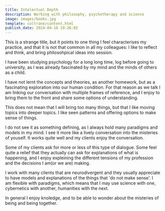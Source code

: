 ```yaml
---
title: Intelectual Depth
description: Working with philosophy, psychotherapy and science
image: images/books.jpg
template: coltrane/content.html
publish_date: 2024-04-16 19:26:02
---
```

This is a strange title, but it points to one thing I feel characterises my practice, and that it is not that common in all my colleagues: I like to reflect and think, and bring philosohpical ideas into session.

I have been studying psychology for a long long time, log before going to university, as I was already fascinated by my mind and the minds of others as a child. 

I have not lernt the concepts and theories, as another homework, but as a fascinating exploration into our human condition. For that reason as we talk I am linking our conversation with multiple frames of reference, and I enjoy to bring them to the front and share some options of understanding. 

This does not mean that I will bring too many things, but that I like moving topics into deeper topics. I like seen patterns and offering options to make sense of things. 

I do not see it as something defining, as I always hold many paradigms and models in my mind. I see it more like a lively conversation into the misteries of youself. It works quite well and my clients enjoy the conversation. 

Some of my clients ask for more or less of this type of dialogue. Some feel quite a relief that they actually can ask for explanations of what is happening, and I enjoy expleining the different tensions of my profession and the decisions I am(or we are) making.

I work with many clients that are neurodivergent and they usually appreciate to have models and explanations of the things that 'do not make sense'. I am flexible with paradigms, which means that I may use science with one, cybernetics with another, humanities with the next. 

In general I enjoy knoledge, and to be able to wonder about the misteries of being and being together. 